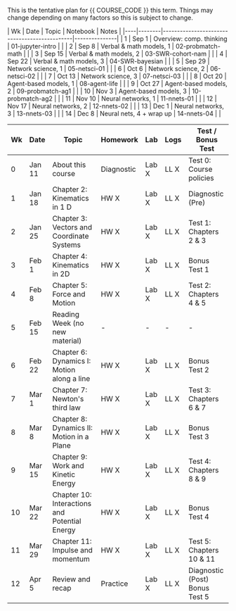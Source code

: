 This is the tentative plan for {{ COURSE_CODE }} this term.
Things may change depending on many factors so this is subject to change.

| Wk | Date   | Topic                    | Notebook          | Notes         |
|----|--------|----------------------------------------------|---------------|
|  1 | Sep  1 | Overview: comp. thinking | 01-jupyter-intro  |               |
|  2 | Sep  8 | Verbal & math models, 1  | 02-probmatch-math |               |
|  3 | Sep 15 | Verbal & math models, 2  | 03-SWR-cohort-nam |               |
|  4 | Sep 22 | Verbal & math models, 3  | 04-SWR-bayesian   |               |
|  5 | Sep 29 | Network science, 1       | 05-netsci-01      |               |
|  6 | Oct  6 | Network science, 2       | 06-netsci-02      |               |
|  7 | Oct 13 | Network science, 3       | 07-netsci-03      |               |
|  8 | Oct 20 | Agent-based models, 1    | 08-agent-life     |               |
|  9 | Oct 27 | Agent-based models, 2    | 09-probmatch-ag1  |               |
| 10 | Nov  3 | Agent-based models, 3    | 10-probmatch-ag2  |               |
| 11 | Nov 10 | Neural networks, 1       | 11-nnets-01       |               |
| 12 | Nov 17 | Neural networks, 2       | 12-nnets-02       |               |
| 13 | Dec  1 | Neural networks, 3       | 13-nnets-03       |               |
| 14 | Dec  8 | Neural nets, 4 + wrap up | 14-nnets-04       |               |



| Wk | Date   | Topic                                         | Homework   | Lab   | Logs | Test / Bonus Test              |
|----|--------|-----------------------------------------------|------------|-------|------|--------------------------------|
| 0  | Jan 11 | About this course                             | Diagnostic | Lab X | LL X | Test 0: Course policies        |
| 1  | Jan 18 | Chapter 2: Kinematics in 1 D                  | HW X       | Lab X | LL X | Diagnostic (Pre)               |
| 2  | Jan 25 | Chapter 3: Vectors and Coordinate Systems     | HW X       | Lab X | LL X | Test 1: Chapters 2 & 3         |
| 3  | Feb 1  | Chapter 4: Kinematics in 2D                   | HW X       | Lab X | LL X | Bonus Test 1                   |
| 4  | Feb 8  | Chapter 5: Force and Motion                   | HW X       | Lab X | LL X | Test 2: Chapters 4 & 5         |
| 5  | Feb 15 | Reading Week (no new material)                | -          | -     | -    | -                              |
| 6  | Feb 22 | Chapter 6: Dynamics I: Motion along a line    | HW X       | Lab X | LL X | Bonus Test 2                   |
| 7  | Mar 1  | Chapter 7: Newton's third law                 | HW X       | Lab X | LL X | Test 3: Chapters 6 & 7         |
| 8  | Mar 8  | Chapter 8: Dynamics II: Motion in a Plane     | HW X       | Lab X | LL X | Bonus Test 3                   |
| 9  | Mar 15 | Chapter 9: Work and Kinetic Energy            | HW X       | Lab X | LL X | Test 4: Chapters 8 & 9         |
| 10 | Mar 22 | Chapter 10: Interactions and Potential Energy | HW X       | Lab X | LL X | Bonus Test 4                   |
| 11 | Mar 29 | Chapter 11: Impulse and momentum              | HW X       | Lab X | LL X | Test 5: Chapters 10 & 11       |
| 12 | Apr 5  | Review and recap                              | Practice   | Lab X | LL X | Diagnostic (Post) Bonus Test 5 |

